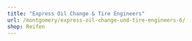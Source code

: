 ```yaml
---
title: "Express Oil Change & Tire Engineers"
url: /montgomery/express-oil-change-und-tire-engineers-6/
shop: Reifen
---
```

